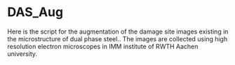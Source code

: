# DAS_Aug
Here is the script for the augmentation of the damage site images existing in the microstructure of dual phase steel.. The images are collected using high resolution electron microscopes in IMM institute of RWTH Aachen university. 
